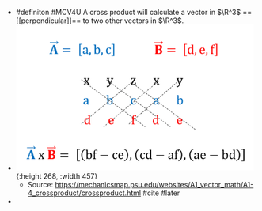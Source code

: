 - #definiton #MCV4U A cross product will calculate a vector in $\R^3$ ==[[perpendicular]]== to two other vectors in $\R^3$.
- ![image.png](../assets/image_1748229018348_0.png){:height 268, :width 457}
	- Source:  https://mechanicsmap.psu.edu/websites/A1_vector_math/A1-4_crossproduct/crossproduct.html #cite #later
-